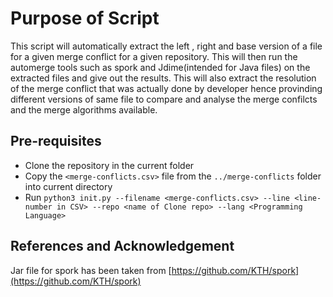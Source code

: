 # Purpose of Script
This script will automatically extract the left , right and base version of a file for a given merge conflict for a given repository. This will then run the automerge tools such as spork and Jdime(intended for Java files) on the extracted files and give out the results. This will also extract the resolution of the merge conflict that was actually done by developer hence provinding different versions of same file to compare and analyse the merge confilcts and the merge algorithms available.


## Pre-requisites

 - Clone the repository in the current folder
 - Copy the `<merge-conflicts.csv>` file from the `../merge-conflicts` folder into current directory
 - Run `python3 init.py --filename <merge-conflicts.csv> --line <line-number in CSV> --repo <name of Clone repo> --lang <Programming Language>`


## References and Acknowledgement

Jar file for spork has been taken from [https://github.com/KTH/spork](https://github.com/KTH/spork)
